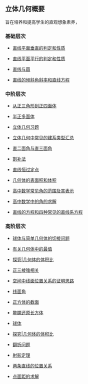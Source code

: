 ##  立体几何概要<!-- {docsify-ignore} -->

旨在培养和提高学生的直观想象素养，

### 基础层次

* <a  href=" https://www.cnblogs.com/wanghai0666/p/11187604.html "  target="_blank" >直线平面垂直的判定和性质</a>

* <a  href=" https://www.cnblogs.com/wanghai0666/p/11187579.html "  target="_blank" >直线平面平行的判定和性质</a>  

* <a  href="https://www.cnblogs.com/wanghai0666/p/10976390.html "  target="_blank">直线与圆</a>

* <a  href="https://www.cnblogs.com/wanghai0666/p/11304356.html "  target="_blank">直线的倾斜角斜率和直线方程</a>

### 中阶层次

* <a  href=" https://www.cnblogs.com/wanghai0666/p/10307503.html "  target="_blank" >从正三角形到正四面体</a> 

* <a  href=" https://www.cnblogs.com/wanghai0666/p/11057930.html "  target="_blank" >半正多面体</a>  

* <a  href=" https://www.cnblogs.com/wanghai0666/p/7604341.html "  target="_blank" >立体几何习题</a>

* <a  href=" https://www.cnblogs.com/wanghai0666/p/7602262.html "  target="_blank" >立体几何中常见的建系类型汇总</a> 

* <a  href="https://www.cnblogs.com/wanghai0666/p/13167831.html"  target="_blank">直二面角与直三面角</a> 

* <a  href=" https://www.cnblogs.com/wanghai0666/p/10304655.html "  target="_blank" >割补法</a> 

* <a  href="https://www.cnblogs.com/wanghai0666/p/10948581.html"  target="_blank">直线恒过定点</a> 

* <a  href="https://www.cnblogs.com/wanghai0666/p/10974813.html "  target="_blank">几何体的表面积和体积</a>

* <a  href="https://www.cnblogs.com/wanghai0666/p/7604802.html  "  target="_blank" >高中数学常见角的范围及其表示</a>

* <a  href=" https://www.cnblogs.com/wanghai0666/p/8028297.html "  target="_blank" >高中数学中的角的求解</a>

* <a  href="https://www.cnblogs.com/wanghai0666/p/7810970.html  "  target="_blank" >直线的方程和四种常见的直线系方程</a>

###  高阶层次

* <a  href=" https://www.cnblogs.com/wanghai0666/p/10015765.html "  target="_blank" >球体与简单几何体的切接问题</a>

* <a  href="https://www.cnblogs.com/wanghai0666/p/10978911.html "  target="_blank" >有关几何体中的最值</a>  

* <a  href="https://www.cnblogs.com/wanghai0666/p/13047929.html"  target="_blank">探究|几何体的体积比</a> 

* [正三棱锥相关](https://www.cnblogs.com/wanghai0666/p/14004975.html)	
 
* [空间中线面位置关系的证明思路](https://www.cnblogs.com/wanghai0666/p/13973845.html)	
 
* [线面角](https://www.cnblogs.com/wanghai0666/p/13898839.html)

* [正方体的截面](https://www.cnblogs.com/wanghai0666/p/13887703.html)	
 
* [鳖臑还原长方体](https://www.cnblogs.com/wanghai0666/p/14205977.html)	
 
* [球体](https://www.cnblogs.com/wanghai0666/p/12656526.html)
 
* [探究|几何体的体积比](https://www.cnblogs.com/wanghai0666/p/13047929.html)	
 
* [翻折问题](https://www.cnblogs.com/wanghai0666/p/13772774.html)	
 
* [射影定理](https://www.cnblogs.com/wanghai0666/p/14041623.html)
 
* [两条直线的位置关系](https://www.cnblogs.com/wanghai0666/p/13540388.html)	
 
* [点面距的求解](https://www.cnblogs.com/wanghai0666/p/15415936.html)	
